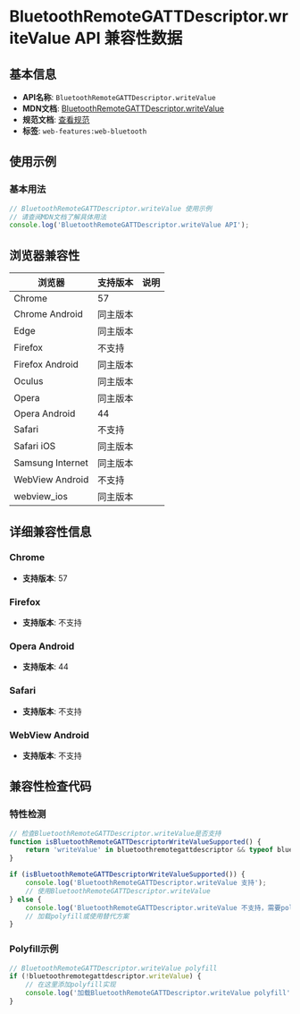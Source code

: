 # BluetoothRemoteGATTDescriptor.writeValue API 兼容性数据

## 基本信息

- **API名称**: `BluetoothRemoteGATTDescriptor.writeValue`
- **MDN文档**: [BluetoothRemoteGATTDescriptor.writeValue](https://developer.mozilla.org/docs/Web/API/BluetoothRemoteGATTDescriptor/writeValue)
- **规范文档**: [查看规范](https://webbluetoothcg.github.io/web-bluetooth/#dom-bluetoothremotegattdescriptor-writevalue)
- **标签**: `web-features:web-bluetooth`

## 使用示例

### 基本用法

```javascript
// BluetoothRemoteGATTDescriptor.writeValue 使用示例
// 请查阅MDN文档了解具体用法
console.log('BluetoothRemoteGATTDescriptor.writeValue API');
```

## 浏览器兼容性

| 浏览器 | 支持版本 | 说明 |
|--------|----------|------|
| Chrome | 57 |  |
| Chrome Android | 同主版本 |  |
| Edge | 同主版本 |  |
| Firefox | 不支持 |  |
| Firefox Android | 同主版本 |  |
| Oculus | 同主版本 |  |
| Opera | 同主版本 |  |
| Opera Android | 44 |  |
| Safari | 不支持 |  |
| Safari iOS | 同主版本 |  |
| Samsung Internet | 同主版本 |  |
| WebView Android | 不支持 |  |
| webview_ios | 同主版本 |  |

## 详细兼容性信息

### Chrome

- **支持版本**: 57

### Firefox

- **支持版本**: 不支持

### Opera Android

- **支持版本**: 44

### Safari

- **支持版本**: 不支持

### WebView Android

- **支持版本**: 不支持

## 兼容性检查代码

### 特性检测

```javascript
// 检查BluetoothRemoteGATTDescriptor.writeValue是否支持
function isBluetoothRemoteGATTDescriptorWriteValueSupported() {
    return 'writeValue' in bluetoothremotegattdescriptor && typeof bluetoothremotegattdescriptor.writeValue === 'function';
}

if (isBluetoothRemoteGATTDescriptorWriteValueSupported()) {
    console.log('BluetoothRemoteGATTDescriptor.writeValue 支持');
    // 使用BluetoothRemoteGATTDescriptor.writeValue
} else {
    console.log('BluetoothRemoteGATTDescriptor.writeValue 不支持，需要polyfill');
    // 加载polyfill或使用替代方案
}
```

### Polyfill示例

```javascript
// BluetoothRemoteGATTDescriptor.writeValue polyfill
if (!bluetoothremotegattdescriptor.writeValue) {
    // 在这里添加polyfill实现
    console.log('加载BluetoothRemoteGATTDescriptor.writeValue polyfill');
}
```

